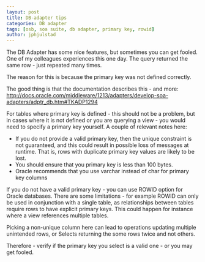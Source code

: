 ```yaml
---
layout: post
title: DB-adapter tips
categories: DB adapter 
tags: [osb, soa suite, db adapter, primary key, rowid]
author: jphjulstad
---
```

<link rel="stylesheet" href="//maxcdn.bootstrapcdn.com/font-awesome/4.3.0/css/font-awesome.min.css">
The DB Adapter has some nice features, but sometimes you can get fooled. One of my colleagues experiences this one day. The query returned the same row - just repeated many times.

The reason for this is because the primary key was not defined correctly.

The good thing is that the documentation describes this - and more: http://docs.oracle.com/middleware/1213/adapters/develop-soa-adapters/adptr_db.htm#TKADP1294

For tables where primary key is defined - this should not be a problem, but in cases where it is not defined or you are querying a view - you would need to specify a primary key yourself. A couple of relevant notes here:
* If you do not provide a valid primary key, then the unique constraint is not guaranteed, and this could result in possible loss of messages at runtime. That is, rows with duplicate primary key values are likely to be lost. 
* You should ensure that you primary key is less than 100 bytes.
* Oracle recommends that you use varchar instead of char for primary key columns

If you do not have a valid primary key - you can use ROWID option for Oracle databases. There are some limitations - for example ROWID can only be used in conjunction with a single table, as relationships between tables require rows to have explicit primary keys. This could happen for instance where a view references multiple tables.

Picking a non-unique column here can lead to operations updating multiple unintended rows, or Selects returning the some rows twice and not others.

Therefore - verify if the primary key you select is a valid one - or you may get fooled.

 